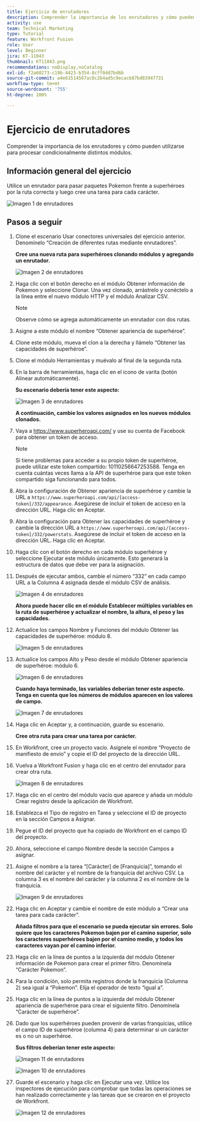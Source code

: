 ```yaml
---
title: Ejercicio de enrutadores
description: Comprender la importancia de los enrutadores y cómo pueden utilizarse para procesar condicionalmente distintos módulos.
activity: use
team: Technical Marketing
type: Tutorial
feature: Workfront Fusion
role: User
level: Beginner
jira: KT-11043
thumbnail: KT11043.png
recommendations: noDisplay,noCatalog
exl-id: f2a60273-c19b-4423-b354-8cff0dd7bd6b
source-git-commit: a4e61514567ac8c2b4ad5c9ecacb87bd83947731
workflow-type: tm+mt
source-wordcount: '755'
ht-degree: 100%

---
```


# Ejercicio de enrutadores

Comprender la importancia de los enrutadores y cómo pueden utilizarse para procesar condicionalmente distintos módulos.

## Información general del ejercicio

Utilice un enrutador para pasar paquetes Pokemon frente a superhéroes por la ruta correcta y luego cree una tarea para cada carácter.

![Imagen 1 de enrutadores ](../12-exercises/assets/routers-walkthrough-1.png)

## Pasos a seguir

1. Clone el escenario Usar conectores universales del ejercicio anterior. Denomínelo “Creación de diferentes rutas mediante enrutadores”.

   **Cree una nueva ruta para superhéroes clonando módulos y agregando un enrutador.**

   ![Imagen 2 de enrutadores](../12-exercises/assets/routers-walkthrough-2.png)

1. Haga clic con el botón derecho en el módulo Obtener información de Pokemon y seleccione Clonar. Una vez clonado, arrástrelo y conéctelo a la línea entre el nuevo módulo HTTP y el módulo Analizar CSV.

   >[!NOTE]
   >
   > Observe cómo se agrega automáticamente un enrutador con dos rutas.

1. Asigne a este módulo el nombre “Obtener apariencia de superhéroe”.
1. Clone este módulo, mueva el clon a la derecha y llámelo “Obtener las capacidades de superhéroe”.
1. Clone el módulo Herramientas y muévalo al final de la segunda ruta.
1. En la barra de herramientas, haga clic en el icono de varita (botón Alinear automáticamente).

   **Su escenario debería tener este aspecto:**

   ![Imagen 3 de enrutadores ](../12-exercises/assets/routers-walkthrough-3.png)

   **A continuación, cambie los valores asignados en los nuevos módulos clonados.**

1. Vaya a <https://www.superheroapi.com/> y use su cuenta de Facebook para obtener un token de acceso.

   >[!NOTE]
   >
   >Si tiene problemas para acceder a su propio token de superhéroe, puede utilizar este token compartido: 10110256647253588. Tenga en cuenta cuántas veces llama a la API de superhéroe para que este token compartido siga funcionando para todos.

1. Abra la configuración de Obtener apariencia de superhéroe y cambie la URL a `https://www.superheroapi.com/api/[access- token]/332/appearance`. Asegúrese de incluir el token de acceso en la dirección URL. Haga clic en Aceptar.
1. Abra la configuración para Obtener las capacidades de superhéroe y cambie la dirección URL a `https://www.superheroapi.com/api/[access- token]/332/powerstats`. Asegúrese de incluir el token de acceso en la dirección URL. Haga clic en Aceptar.
1. Haga clic con el botón derecho en cada módulo superhéroe y seleccione Ejecutar este módulo únicamente. Esto generará la estructura de datos que debe ver para la asignación.
1. Después de ejecutar ambos, cambie el número “332” en cada campo URL a la Columna 4 asignada desde el módulo CSV de análisis.

   ![Imagen 4 de enrutadores](../12-exercises/assets/routers-walkthrough-4.png)

   **Ahora puede hacer clic en el módulo Establecer múltiples variables en la ruta de superhéroe y actualizar el nombre, la altura, el peso y las capacidades.**

1. Actualice los campos Nombre y Funciones del módulo Obtener las capacidades de superhéroe: módulo 8.

   ![Imagen 5 de enrutadores](../12-exercises/assets/routers-walkthrough-5.png)

1. Actualice los campos Alto y Peso desde el módulo Obtener apariencia de superhéroe: módulo 6.

   ![Imagen 6 de enrutadores ](../12-exercises/assets/routers-walkthrough-6.png)

   **Cuando haya terminado, las variables deberían tener este aspecto. Tenga en cuenta que los números de módulos aparecen en los valores de campo.**

   ![Imagen 7 de enrutadores](../12-exercises/assets/routers-walkthrough-7.png)

1. Haga clic en Aceptar y, a continuación, guarde su escenario.

   **Cree otra ruta para crear una tarea por carácter.**

1. En Workfront, cree un proyecto vacío. Asígnele el nombre “Proyecto de manifiesto de envío” y copie el ID del proyecto de la dirección URL.
1. Vuelva a Workfront Fusion y haga clic en el centro del enrutador para crear otra ruta.

   ![Imagen 8 de enrutadores](../12-exercises/assets/routers-walkthrough-8.png)

1. Haga clic en el centro del módulo vacío que aparece y añada un módulo Crear registro desde la aplicación de Workfront.
1. Establezca el Tipo de registro en Tarea y seleccione el ID de proyecto en la sección Campos a Asignar.
1. Pegue el ID del proyecto que ha copiado de Workfront en el campo ID del proyecto.
1. Ahora, seleccione el campo Nombre desde la sección Campos a asignar.
1. Asigne el nombre a la tarea “[Carácter] de [Franquicia]”, tomando el nombre del carácter y el nombre de la franquicia del archivo CSV. La columna 3 es el nombre del carácter y la columna 2 es el nombre de la franquicia.

   ![Imagen 9 de enrutadores ](../12-exercises/assets/routers-walkthrough-9.png)

1. Haga clic en Aceptar y cambie el nombre de este módulo a “Crear una tarea para cada carácter”.

   **Añada filtros para que el escenario se pueda ejecutar sin errores. Solo quiere que los caracteres Pokemon bajen por el camino superior, solo los caracteres superhéroes bajen por el camino medio, y todos los caracteres vayan por el camino inferior.**

1. Haga clic en la línea de puntos a la izquierda del módulo Obtener información de Pokemon para crear el primer filtro. Denomínela “Carácter Pokemon”.
1. Para la condición, solo permita registros donde la franquicia (Columna 2) sea igual a “Pokemon”. Elija el operador de texto “igual a”.
1. Haga clic en la línea de puntos a la izquierda del módulo Obtener apariencia de superhéroe para crear el siguiente filtro. Denomínela “Carácter de superhéroe”.
1. Dado que los superhéroes pueden provenir de varias franquicias, utilice el campo ID de superhéroe (columna 4) para determinar si un carácter es o no un superhéroe.

   **Sus filtros deberían tener este aspecto:**

   ![Imagen 11 de enrutadores ](../12-exercises/assets/routers-walkthrough-11.png)

   ![Imagen 10 de enrutadores](../12-exercises/assets/routers-walkthrough-10.png)

1. Guarde el escenario y haga clic en Ejecutar una vez. Utilice los inspectores de ejecución para comprobar que todas las operaciones se han realizado correctamente y las tareas que se crearon en el proyecto de Workfront.

   ![Imagen 12 de enrutadores ](../12-exercises/assets/routers-walkthrough-12.png)
